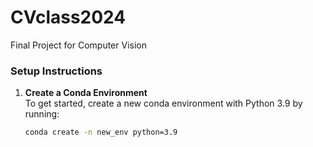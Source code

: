 # CVclass2024  
Final Project for Computer Vision

### Setup Instructions

1. **Create a Conda Environment**  
   To get started, create a new conda environment with Python 3.9 by running:

   ```bash
   conda create -n new_env python=3.9
